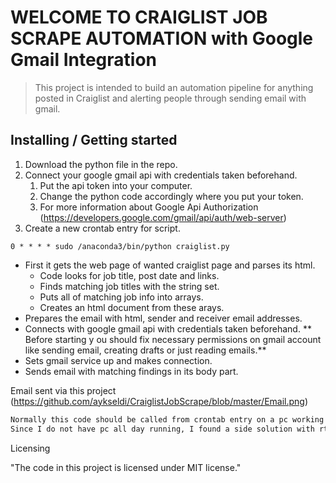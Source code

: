 # WELCOME TO CRAIGLIST JOB SCRAPE AUTOMATION with Google Gmail Integration

> This project is intended to build an automation pipeline for anything posted in Craiglist and alerting people through sending email with gmail. 

## Installing / Getting started

1. Download the python file in the repo. 
1. Connect your google gmail api with credentials taken beforehand.
   1. Put the api token into your computer.
   1. Change the python code accordingly where you put your token.
   1. For more information about Google Api Authorization (https://developers.google.com/gmail/api/auth/web-server)
1. Create a new crontab entry for script.
  

```shell
0 * * * * sudo /anaconda3/bin/python craiglist.py
```

* First it gets the web page of wanted craiglist page and parses its html. 
	* Code looks for job title, post date and links.
	* Finds matching job titles with the string set. 
	* Puts all of matching job info into arrays. 
	* Creates an html document from these arays. 
* Prepares the email with html, sender and receiver email addresses. 
* Connects with google gmail api with credentials taken beforehand. 
** Before starting y ou should fix necessary permissions on gmail account like sending email, creating drafts or just reading emails.**
*  Sets gmail service up and makes connection.
* Sends email with matching findings in its body part. 

 Email sent via this project (https://github.com/aykseldi/CraiglistJobScrape/blob/master/Email.png)

```bash
Normally this code should be called from crontab entry on a pc working all the day. 
Since I do not have pc all day running, I found a side solution with rtcwake package which comes with most linux distributions. RTCWAKE  makes a system sleep state until specified wakeup time, so I will make a hourly crontab entry which runs the python code then invokes rtcwake for to sleep 1 hour. This circular process goes on all through day or you can fix it to just work on nights.
```

Licensing

"The code in this project is licensed under MIT license."
